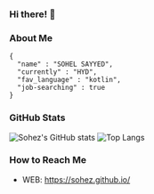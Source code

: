### Hi there! 👋

### About Me 
```
{
  "name" : "SOHEL SAYYED",
  "currently" : "HYD",
  "fav_language" : "kotlin",
  "job-searching" : true
}
```

### GitHub Stats 

![Sohez's GitHub stats](https://github-readme-stats-eight-theta.vercel.app/api?username=sohez&show_icons=true&count_private=true&theme=react&hide_border=true&bg_color=1F222E&title_color=F85D7F&icon_color=F8D866)
![Top Langs](https://github-readme-stats.vercel.app/api/top-langs/?username=sohez&&show_icons=true&count_private=true&theme=react&hide_border=true&bg_color=1F222E&title_color=F85D7F&icon_color=F8D866)

### How to Reach Me
- WEB: https://sohez.github.io/
